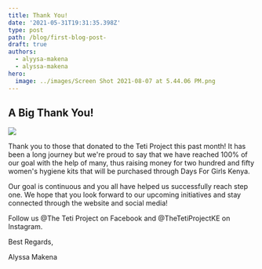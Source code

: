 ```yaml
---
title: Thank You!
date: '2021-05-31T19:31:35.398Z'
type: post
path: /blog/first-blog-post-
draft: true
authors:
  - alyysa-makena
  - alyssa-makena
hero:
  image: ../images/Screen Shot 2021-08-07 at 5.44.06 PM.png
---
```

## A Big Thank You!

![](http://localhost:8000/static/fdb489819c8977059cecd133b280c991/9ec05/Screen%20Shot%202021-08-07%20at%205.44.06%20PM.png)

Thank you to those that donated to the Teti Project this past month! It has been a long journey but we're proud to say that we have reached 100% of our goal with the help of many, thus raising money for two hundred and fifty women's hygiene kits that will be purchased through Days For Girls Kenya.

Our goal is continuous and you all have helped us successfully reach step one. We hope that you look forward to our upcoming initiatives and stay connected through the website and social media!

Follow us @The Teti Project on Facebook and @TheTetiProjectKE on Instagram.

Best Regards,

Alyssa Makena